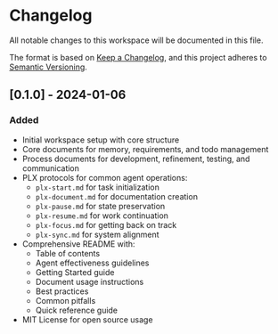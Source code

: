# Changelog

All notable changes to this workspace will be documented in this file.

The format is based on [Keep a Changelog](https://keepachangelog.com/en/1.0.0/),
and this project adheres to [Semantic Versioning](https://semver.org/spec/v2.0.0.html).

## [0.1.0] - 2024-01-06

### Added
- Initial workspace setup with core structure
- Core documents for memory, requirements, and todo management
- Process documents for development, refinement, testing, and communication
- PLX protocols for common agent operations:
  - `plx-start.md` for task initialization
  - `plx-document.md` for documentation creation
  - `plx-pause.md` for state preservation
  - `plx-resume.md` for work continuation
  - `plx-focus.md` for getting back on track
  - `plx-sync.md` for system alignment
- Comprehensive README with:
  - Table of contents
  - Agent effectiveness guidelines
  - Getting Started guide
  - Document usage instructions
  - Best practices
  - Common pitfalls
  - Quick reference guide
- MIT License for open source usage 